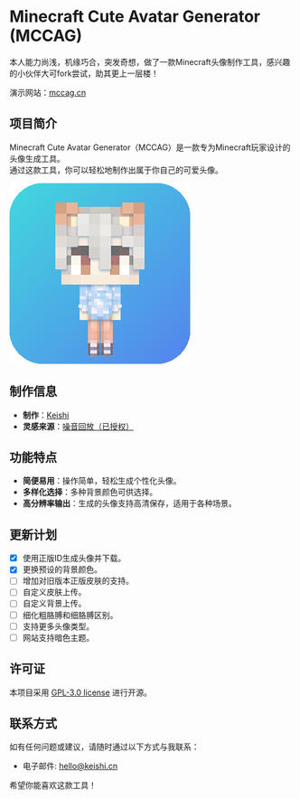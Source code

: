 # Minecraft Cute Avatar Generator (MCCAG)

本人能力尚浅，机缘巧合，突发奇想，做了一款Minecraft头像制作工具，感兴趣的小伙伴大可fork尝试，助其更上一层楼！

演示网站：[mccag.cn](http://mccag.cn)

## 项目简介

Minecraft Cute Avatar Generator（MCCAG）是一款专为Minecraft玩家设计的头像生成工具。  
通过这款工具，你可以轻松地制作出属于你自己的可爱头像。

![生成效果](static/logo.png) 

## 制作信息

- **制作**：[Keishi](https://space.bilibili.com/23785358/)
- **灵感来源**：[噪音回放（已授权）](https://www.bilibili.com/video/BV1rB4y1F7dW/)

## 功能特点

- **简便易用**：操作简单，轻松生成个性化头像。
- **多样化选择**：多种背景颜色可供选择。
- **高分辨率输出**：生成的头像支持高清保存，适用于各种场景。

## 更新计划

- [x] 使用正版ID生成头像并下载。
- [x] 更换预设的背景颜色。
- [ ] 增加对旧版本正版皮肤的支持。
- [ ] 自定义皮肤上传。
- [ ] 自定义背景上传。
- [ ] 细化粗胳膊和细胳膊区别。
- [ ] 支持更多头像类型。
- [ ] 网站支持暗色主题。

## 许可证

本项目采用 [GPL-3.0 license](LICENSE) 进行开源。

## 联系方式

如有任何问题或建议，请随时通过以下方式与我联系：

- 电子邮件: hello@keishi.cn

希望你能喜欢这款工具！
